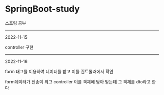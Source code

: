 # SpringBoot-study
스프링 공부

----
2022-11-15

controller 구현 

----
2022-11-16

form 태그를 이용하여 데이터를 받고 이를 컨트롤러에서 확인

form데이터가 전송이 되고 controller 이를 객체에 담아 받는데 그 객체를 dto라고 한다
